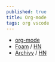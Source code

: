 ```yaml
---
published: true
title: Org-mode
tags: org vscode
---
```

- [org-mode](https://marketplace.visualstudio.com/items?itemName=vscode-org-mode.org-mode)
- [Foam](https://foambubble.github.io/foam/) / [HN](https://news.ycombinator.com/item?id=24206727)
- [Archivy](https://github.com/Uzay-G/archivy) / [HN](https://news.ycombinator.com/item?id=24199419)
